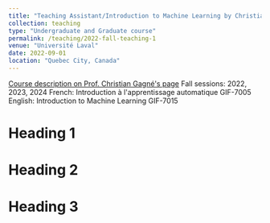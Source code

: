 ```yaml
---
title: "Teaching Assistant/Introduction to Machine Learning by Christian Gagné"
collection: teaching
type: "Undergraduate and Graduate course"
permalink: /teaching/2022-fall-teaching-1
venue: "Université Laval"
date: 2022-09-01
location: "Quebec City, Canada"
---
```

[Course description on Prof. Christian Gagné's page](https://chgagne.github.io/iaa-ulaval/english.html)
Fall sessions: 2022, 2023, 2024
French: Introduction à l'apprentissage automatique GIF-7005
English: Introduction to Machine Learning GIF-7015

Heading 1
======

Heading 2
======

Heading 3
======